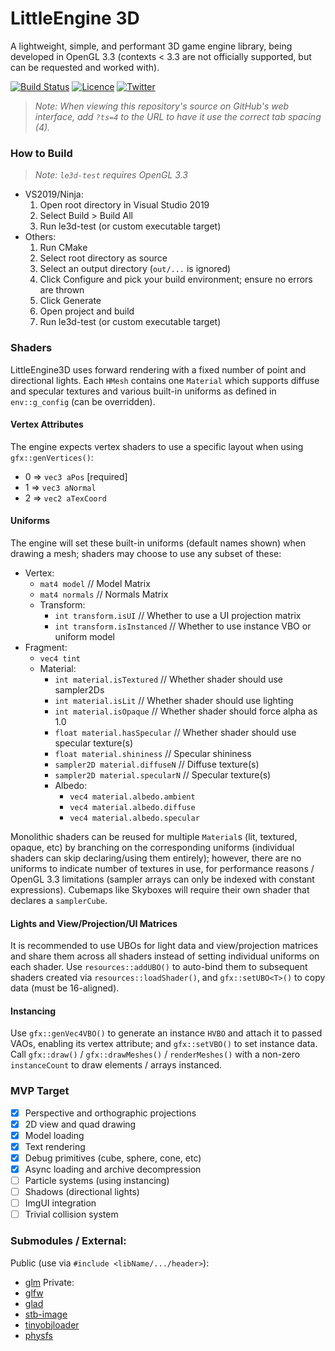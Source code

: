 # LittleEngine 3D

A lightweight, simple, and performant 3D game engine library, being developed in OpenGL 3.3 (contexts < 3.3 are not officially supported, but can be requested and worked with).

[![Build Status](https://travis-ci.org/karnkaul/LittleEngine.svg?branch=master)](https://travis-ci.org/karnkaul/LittleEngine) [![Licence](https://img.shields.io/github/license/karnkaul/LittleEngine)](LICENSE) [![Twitter](https://img.shields.io/twitter/url/https/karnkaul?label=Follow&style=social)](https://twitter.com/KarnKaul)

>*Note: When viewing this repository's source on GitHub's web interface, add `?ts=4` to the URL to have it use the correct tab spacing (4).*

### How to Build
>*Note: `le3d-test` requires OpenGL 3.3*
* VS2019/Ninja: 
	1. Open root directory in Visual Studio 2019
	1. Select Build > Build All
	1. Run le3d-test (or custom executable target)
* Others:
	1. Run CMake
	1. Select root directory as source
	1. Select an output directory (`out/...` is ignored)
	1. Click Configure and pick your build environment; ensure no errors are thrown
	1. Click Generate
	1. Open project and build
	1. Run le3d-test (or custom executable target)

### Shaders
LittleEngine3D uses forward rendering with a fixed number of point and directional lights. Each `HMesh` contains one `Material` which supports diffuse and specular textures and various built-in uniforms as defined in `env::g_config` (can be overridden).

#### Vertex Attributes
The engine expects vertex shaders to use a specific layout when using `gfx::genVertices()`:
- 0 => `vec3 aPos` [required]
- 1 => `vec3 aNormal`
- 2 => `vec2 aTexCoord`

#### Uniforms
The engine will set these built-in uniforms (default names shown) when drawing a mesh; shaders may choose to use any subset of these:
- Vertex:
	- `mat4 model`		// Model Matrix
	- `mat4 normals`	// Normals Matrix
	- Transform:
		- `int transform.isUI`				// Whether to use a UI projection matrix
		- `int transform.isInstanced`		// Whether to use instance VBO or uniform model
- Fragment:
	- `vec4 tint`
	- Material:
		- `int material.isTextured`			// Whether shader should use sampler2Ds
		- `int material.isLit`				// Whether shader should use lighting
		- `int material.isOpaque`			// Whether shader should force alpha as 1.0
		- `float material.hasSpecular`		// Whether shader should use specular texture(s)
		- `float material.shininess`		// Specular shininess
		- `sampler2D material.diffuseN`		// Diffuse texture(s)
		- `sampler2D material.specularN`	// Specular texture(s)
		- Albedo:
			- `vec4 material.albedo.ambient`
			- `vec4 material.albedo.diffuse`
			- `vec4 material.albedo.specular`

Monolithic shaders can be reused for multiple `Material`s (lit, textured, opaque, etc) by branching on the corresponding uniforms (individual shaders can skip declaring/using them entirely); however, there are no uniforms to indicate number of textures in use, for performance reasons / OpenGL 3.3 limitations (sampler arrays can only be indexed with constant expressions). Cubemaps like Skyboxes will require their own shader that declares a `samplerCube`.

#### Lights and View/Projection/UI Matrices
It is recommended to use UBOs for light data and view/projection matrices and share them across all shaders instead of setting individual uniforms on each shader. Use `resources::addUBO()` to auto-bind them to subsequent shaders created via `resources::loadShader()`, and `gfx::setUBO<T>()` to copy data (must be 16-aligned).

#### Instancing
Use `gfx::genVec4VBO()` to generate an instance `HVBO` and attach it to passed VAOs, enabling its vertex attribute; and `gfx::setVBO()` to set instance data. Call `gfx::draw()` / `gfx::drawMeshes()` / `renderMeshes()` with a non-zero `instanceCount` to draw elements / arrays instanced.

### MVP Target
- [x] Perspective and orthographic projections
- [x] 2D view and quad drawing
- [x] Model loading
- [x] Text rendering
- [x] Debug primitives (cube, sphere, cone, etc)
- [x] Async loading and archive decompression
- [ ] Particle systems (using instancing)
- [ ] Shadows (directional lights)
- [ ] ImgUI integration
- [ ] Trivial collision system

### Submodules / External:
Public (use via `#include <libName/.../header>`):
- [glm](https://github.com/g-truc/glm)
Private:
- [glfw](https://github.com/glfw/glfw)
- [glad](https://github.com/Dav1dde/glad)
- [stb-image](https://github.com/nothings/stb)
- [tinyobjloader](https://github.com/syoyo/tinyobjloader)
- [physfs](https://icculus.org/physfs/)
